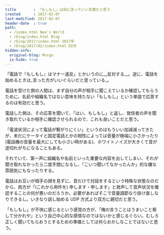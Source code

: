 ```yaml
---
title        : 「もしもし」は別に言っていい言葉だと思う
created      : 2017-02-07
last-modified: 2017-02-07
header-date  : true
path:
  - /index.html Neo's World
  - /blog/index.html Blog
  - /blog/2017/index.html 2017年
  - /blog/2017/02/index.html 02月
hidden-info:
  original-blog: Murga
  is-hide: true
---
```


「電話で『もしもし』はマナー違反」とかいうのに__反対する__。逆に、電話を始めるときは_言った方がいいぐらいだと思っている_。

電話を受けた側の人間は、まず自分の声が相手に聞こえているか確認してもらうために、名前や組織名ではない意味を持たない「もしもし」という単語で応答するのは有効だと思う。

電話した側は、その応答を聞いて、「はい、もしもし」と返し、発信者の声を聞き取れているか相手に確認させられるので、これも良いことだと思う。

「電波状況によって電話が繋がりにくい」というのはもういい加減減ってきたが、未だにケータイと固定電話とかの相性によっては音量が極端に小さかったり (電話機の音量を最大にしても小さい時がある)、ホワイトノイズが大きくて音が途切れがちになることもある。

それでいて、第一声に組織名や名前といった重要な内容を出してしまい、それが聞き取れなかったら二度手間になるし、「こいつ聞いてなかったんか」的な嫌な雰囲気にもなったりする。

電話はお互いが相手の顔を見ずに、音だけで対話をするという特殊な状態なのだから、両方が「(これから用件を) 申します・申します」と発声して音声状況を確認することの何が悪いのだろうか。必要があればそこで音量調節なり掛け直しなりできるし。いきなり話し始める UDP 方式より双方に親切だと思う。

「もしもし」が不快に感じるという感覚の方が、「俺の言うことはうまいこと察して分かれや」という自己中心的な感情なのではないかと感じるぐらい。むしろ正しく聞いてもらおうとするための準備としては何らおかしなことではないと思う。
